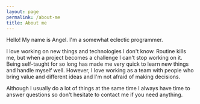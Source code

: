 ```yaml
---
layout: page
permalink: /about-me
title: About me
---
```


Hello!
My name is Angel. I'm a somewhat eclectic programmer.

I love working on new things and technologies I don't know. Routine kills me, but when a project becomes a challenge I can't stop working on it.
Being self-taught for so long has made me very quick to learn new things and handle myself well.
However, I love working as a team with people who bring value and different ideas and I'm not afraid of making decisions.

Although I usually do a lot of things at the same time I always have time to answer questions so don't hesitate to contact me if you need anything.
